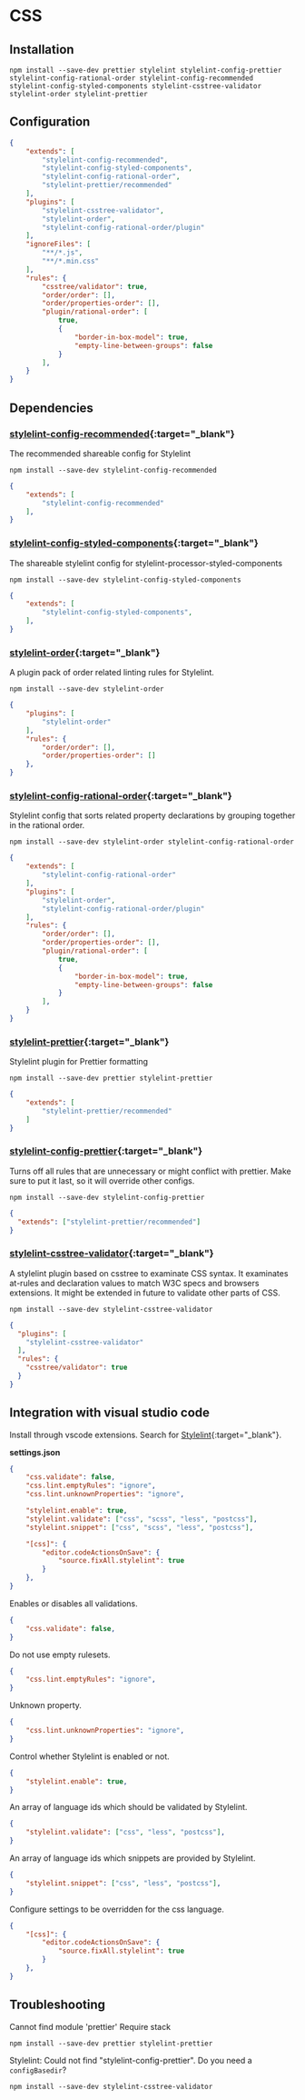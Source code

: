 # CSS

## Installation

```shell
npm install --save-dev prettier stylelint stylelint-config-prettier stylelint-config-rational-order stylelint-config-recommended stylelint-config-styled-components stylelint-csstree-validator stylelint-order stylelint-prettier 
```

## Configuration

```json
{
    "extends": [
        "stylelint-config-recommended",
        "stylelint-config-styled-components",
        "stylelint-config-rational-order",
        "stylelint-prettier/recommended"
    ],
    "plugins": [
        "stylelint-csstree-validator",
        "stylelint-order",
        "stylelint-config-rational-order/plugin"
    ],
    "ignoreFiles": [
        "**/*.js",
        "**/*.min.css"
    ],
    "rules": {
        "csstree/validator": true,
        "order/order": [],
        "order/properties-order": [],
        "plugin/rational-order": [
            true,
            {
                "border-in-box-model": true,
                "empty-line-between-groups": false
            }
        ],
    }
}
```

## Dependencies

### [stylelint-config-recommended](https://www.npmjs.com/package/stylelint-config-recommended){:target="_blank"}

The recommended shareable config for Stylelint
  
```shell
npm install --save-dev stylelint-config-recommended
```

```json
{
    "extends": [
        "stylelint-config-recommended"
    ],
}
```

### [stylelint-config-styled-components](https://www.npmjs.com/package/stylelint-config-styled-components){:target="_blank"}

The shareable stylelint config for stylelint-processor-styled-components

```shell
npm install --save-dev stylelint-config-styled-components
```

```json
{
    "extends": [
        "stylelint-config-styled-components",
    ],
}
```

### [stylelint-order](https://www.npmjs.com/package/stylelint-order){:target="_blank"}

A plugin pack of order related linting rules for Stylelint.

```shell
npm install --save-dev stylelint-order
```

```json
{
    "plugins": [
        "stylelint-order"
    ],
    "rules": {
        "order/order": [],
        "order/properties-order": []
    },
}
```

### [stylelint-config-rational-order](https://www.npmjs.com/package/stylelint-config-rational-order){:target="_blank"}

Stylelint config that sorts related property declarations by grouping together in the rational order.

```shell
npm install --save-dev stylelint-order stylelint-config-rational-order
```

```json
{
    "extends": [
        "stylelint-config-rational-order"
    ],
    "plugins": [
        "stylelint-order",
        "stylelint-config-rational-order/plugin"
    ],
    "rules": {
        "order/order": [],
        "order/properties-order": [],
        "plugin/rational-order": [
            true,
            {
                "border-in-box-model": true,
                "empty-line-between-groups": false
            }
        ],
    }
}
```

### [stylelint-prettier](https://www.npmjs.com/package/stylelint-prettier){:target="_blank"}

Stylelint plugin for Prettier formatting

```shell
npm install --save-dev prettier stylelint-prettier
```

```json
{
    "extends": [
        "stylelint-prettier/recommended"
    ]
}
```

### [stylelint-config-prettier](https://www.npmjs.com/package/stylelint-config-prettier){:target="_blank"}

Turns off all rules that are unnecessary or might conflict with prettier. Make sure to put it last, so it will override other configs.

```shell
npm install --save-dev stylelint-config-prettier
```

```json
{
  "extends": ["stylelint-prettier/recommended"]
}
```

### [stylelint-csstree-validator](https://www.npmjs.com/package/stylelint-csstree-validator){:target="_blank"}

A stylelint plugin based on csstree to examinate CSS syntax. It examinates at-rules and declaration values to match W3C specs and browsers extensions. It might be extended in future to validate other parts of CSS.

```shell
npm install --save-dev stylelint-csstree-validator
```

```json
{
  "plugins": [
    "stylelint-csstree-validator"
  ],
  "rules": {
    "csstree/validator": true
  }
}
```


## Integration with visual studio code

Install through vscode extensions. Search for [Stylelint](https://marketplace.visualstudio.com/items?itemName=stylelint.vscode-stylelint){:target="_blank"}.

**settings.json**

```json
{
    "css.validate": false,
    "css.lint.emptyRules": "ignore",
    "css.lint.unknownProperties": "ignore",

    "stylelint.enable": true,
    "stylelint.validate": ["css", "scss", "less", "postcss"],
    "stylelint.snippet": ["css", "scss", "less", "postcss"],

    "[css]": {
        "editor.codeActionsOnSave": {
            "source.fixAll.stylelint": true
        }
    },
}
```

Enables or disables all validations.

```json
{
    "css.validate": false,
}
```

Do not use empty rulesets.

```json
{
    "css.lint.emptyRules": "ignore",
}
```

Unknown property.

```json
{
    "css.lint.unknownProperties": "ignore",
}
```

Control whether Stylelint is enabled or not.

```json
{
    "stylelint.enable": true,
}
```

An array of language ids which should be validated by Stylelint.

```json
{
    "stylelint.validate": ["css", "less", "postcss"],
}
```

An array of language ids which snippets are provided by Stylelint.

```json
{
    "stylelint.snippet": ["css", "less", "postcss"],
}
```

Configure settings to be overridden for the css language.

```json
{
    "[css]": {
        "editor.codeActionsOnSave": {
            "source.fixAll.stylelint": true
        }
    },
}
```

## Troubleshooting

Cannot find module 'prettier' Require stack

```shell
npm install --save-dev prettier stylelint-prettier
```

Stylelint: Could not find "stylelint-config-prettier". Do you need a `configBasedir`?

```shell
npm install --save-dev stylelint-csstree-validator
```
